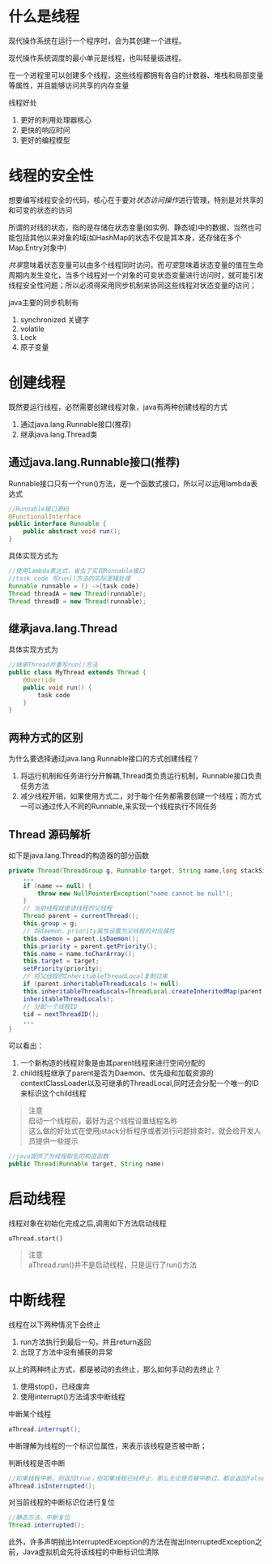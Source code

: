 <!-- 线程基础 -->

# 什么是线程
现代操作系统在运行一个程序时，会为其创建一个进程。  

现代操作系统调度的最小单元是线程，也叫轻量级进程。  

在一个进程里可以创建多个线程，这些线程都拥有各自的计数器、堆栈和局部变量等属性，并且能够访问共享的内存变量  

线程好处
1. 更好的利用处理器核心
2. 更快的响应时间
3. 更好的编程模型

# 线程的安全性

想要编写线程安全的代码，核心在于要对*状态访问操作*进行管理，特别是对共享的和可变的状态的访问

所谓的对线的状态，指的是存储在状态变量(如实例、静态域)中的数据，当然也可能包括其他以来对象的域(如HashMap的状态不仅是其本身，还存储在多个Map.Entry对象中)

*共享*意味着状态变量可以由多个线程同时访问，而*可变*意味着状态变量的值在生命周期内发生变化，当多个线程对一个对象的可变状态变量进行访问时，就可能引发线程安全性问题；所以必须得采用同步机制来协同这些线程对状态变量的访问；

java主要的同步机制有
1. synchronized 关键字
2. volatile 
3. Lock
4. 原子变量

# 创建线程

既然要运行线程，必然需要创建线程对象，java有两种创建线程的方式
1. 通过java.lang.Runnable接口(推荐)
1. 继承java.lang.Thread类

## 通过java.lang.Runnable接口(推荐)

Runnable接口只有一个run()方法，是一个函数式接口，所以可以运用lambda表达式
```java
//Runnable接口源码
@FunctionalInterface
public interface Runnable {
    public abstract void run();
}
```

具体实现方式为
```java
//使用lambda表达式，省去了实现Runnable接口
//task code 写run()方法的实际逻辑处理
Runnable runnable = () ->{task code}
Thread threadA = new Thread(runnable);
Thread threadB = new Thread(runnable);
```

## 继承java.lang.Thread

具体实现方式为
```java
//继承Thread并重写run()方法
public class MyThread extends Thread {
    @Override
    public void run() {
        task code
    }
}
```

## 两种方式的区别

为什么要选择通过java.lang.Runnable接口的方式创建线程？
1. 将运行机制和任务进行分开解耦,Thread类负责运行机制，Runnable接口负责任务方法
2. 减少线程开销，如果使用方式二，对于每个任务都需要创建一个线程；而方式一可以通过传入不同的Runnable,来实现一个线程执行不同任务

## Thread 源码解析

如下是java.lang.Thread的构造器的部分函数
```java
private Thread(ThreadGroup g, Runnable target, String name,long stackSize, AccessControlContext acc,boolean inheritThreadLocals) {
    ...
    if (name == null) {
        throw new NullPointerException("name cannot be null");
    }
    // 当前线程就是该线程的父线程
    Thread parent = currentThread();
    this.group = g;
    // 将daemon、priority属性设置为父线程的对应属性
    this.daemon = parent.isDaemon();
    this.priority = parent.getPriority();
    this.name = name.toCharArray();
    this.target = target;
    setPriority(priority);
    // 将父线程的InheritableThreadLocal复制过来
    if (parent.inheritableThreadLocals != null)
    this.inheritableThreadLocals=ThreadLocal.createInheritedMap(parent.
    inheritableThreadLocals);
    // 分配一个线程ID
    tid = nextThreadID();
    ...
}
```
可以看出：
1. 一个新构造的线程对象是由其parent线程来进行空间分配的
2. child线程继承了parent是否为Daemon、优先级和加载资源的contextClassLoader以及可继承的ThreadLocal,同时还会分配一个唯一的ID来标识这个child线程

>注意  
>启动一个线程前，最好为这个线程设置线程名称  
>这么做的好处式在使用jstack分析程序或者进行问题排查时，就会给开发人员提供一些提示

```java
//java提供了为线程取名的构造函数
public Thread(Runnable target, String name)
```

# 启动线程

线程对象在初始化完成之后,调用如下方法启动线程
```
aThread.start()
```

>注意  
>aThread.run()并不是启动线程，只是运行了run()方法  


# 中断线程

线程在以下两种情况下会终止
1. run方法执行到最后一句，并且return返回
2. 出现了方法中没有捕获的异常

以上的两种终止方式，都是被动的去终止，那么如何手动的去终止？
1. 使用stop()，已经废弃
2. 使用interrupt()方法请求中断线程

中断某个线程
```java
aThread.interrupt();
```

中断理解为线程的一个标识位属性，来表示该线程是否被中断；

判断线程是否中断
```java
//如果线程中断，则返回true；但如果线程已经终止，那么无论是否被中断过，都会返回false
aThread.isInterrupted();
```

对当前线程的中断标识位进行复位
```java
//静态方法，中断复位
Thread.interrupted();
```

此外，许多声明抛出InterruptedException的方法在抛出InterruptedException之前，Java虚拟机会先将该线程的中断标识位清除
